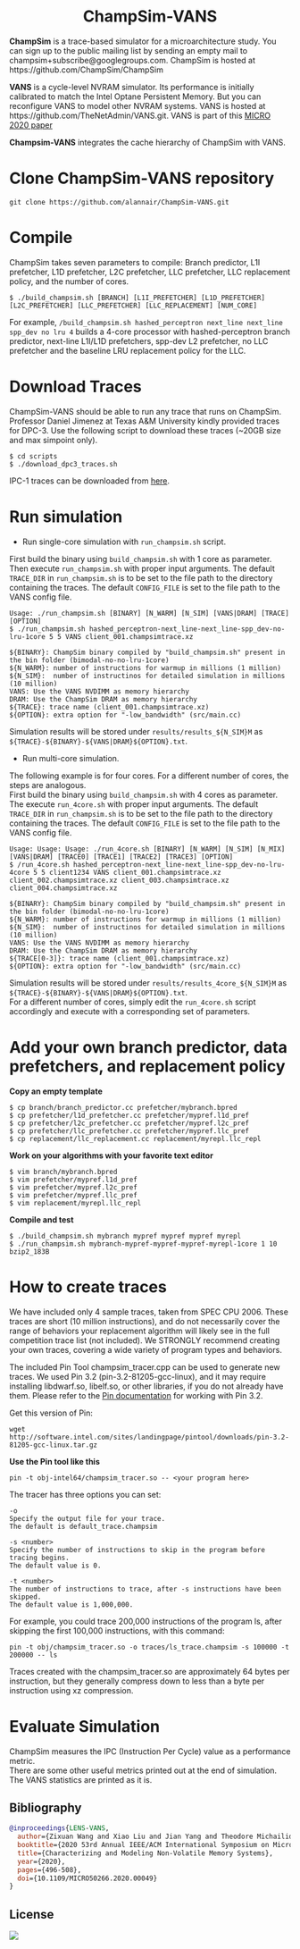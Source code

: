 <p align="center">
  <h1 align="center"> ChampSim-VANS </h1>
  <p> <b>ChampSim</b> is a trace-based simulator for a microarchitecture study. You can sign up to the public mailing list by sending an empty mail to champsim+subscribe@googlegroups.com. ChampSim is hosted at https://github.com/ChampSim/ChampSim</p>
  <p> <b>VANS</b>  is a cycle-level NVRAM simulator. Its performance is initially calibrated to match the Intel Optane Persistent Memory. But you can reconfigure VANS to model other NVRAM systems. VANS is hosted at https://github.com/TheNetAdmin/VANS.git. VANS is part of this <a href="https://cseweb.ucsd.edu/~ziw002/files/micro20-lens-vans.pdf">MICRO 2020 paper</a></p>
  <p><b>Champsim-VANS</b> integrates the cache hierarchy of ChampSim with VANS.</p>


# Clone ChampSim-VANS repository
```
git clone https://github.com/alannair/ChampSim-VANS.git
```

# Compile

ChampSim takes seven parameters to compile: Branch predictor, L1I prefetcher, L1D prefetcher, L2C prefetcher, LLC prefetcher, LLC replacement policy, and the number of cores.
```
$ ./build_champsim.sh [BRANCH] [L1I_PREFETCHER] [L1D_PREFETCHER] [L2C_PREFETCHER] [LLC_PREFETCHER] [LLC_REPLACEMENT] [NUM_CORE]
```
For example, `/build_champsim.sh hashed_perceptron next_line next_line spp_dev no lru 4` builds a 4-core processor with hashed-perceptron branch predictor, next-line L1I/L1D prefetchers, spp-dev L2 prefetcher, no LLC prefetcher and the baseline LRU replacement policy for the LLC.


# Download Traces

ChampSim-VANS should be able to run any trace that runs on ChampSim.
Professor Daniel Jimenez at Texas A&M University kindly provided traces for DPC-3. Use the following script to download these traces (~20GB size and max simpoint only).
```
$ cd scripts
$ ./download_dpc3_traces.sh
```
IPC-1 traces can be downloaded from <a href="https://drive.google.com/file/d/1qs8t8-YWc7lLoYbjbH_d3lf1xdoYBznf/view">here</a>.

# Run simulation

* Run single-core simulation with `run_champsim.sh` script.

First build the binary using `build_champsim.sh` with 1 core as parameter. Then  execute `run_champsim.sh` with proper input arguments. The default `TRACE_DIR` in `run_champsim.sh` is to be set to the file path to the directory containing the traces. The default `CONFIG_FILE` is set to the file path to the VANS config file.<br>

```
Usage: ./run_champsim.sh [BINARY] [N_WARM] [N_SIM] [VANS|DRAM] [TRACE] [OPTION]
$ ./run_champsim.sh hashed_perceptron-next_line-next_line-spp_dev-no-lru-1core 5 5 VANS client_001.champsimtrace.xz

${BINARY}: ChampSim binary compiled by "build_champsim.sh" present in the bin folder (bimodal-no-no-lru-1core)
${N_WARM}: number of instructions for warmup in millions (1 million)
${N_SIM}:  number of instructinos for detailed simulation in millions (10 million)
VANS: Use the VANS NVDIMM as memory hierarchy
DRAM: Use the ChampSim DRAM as memory hierarchy
${TRACE}: trace name (client_001.champsimtrace.xz)
${OPTION}: extra option for "-low_bandwidth" (src/main.cc)
```
Simulation results will be stored under `results/results_${N_SIM}M` as `${TRACE}-${BINARY}-${VANS|DRAM}${OPTION}.txt`.<br>

* Run multi-core simulation.

The following example is for four cores. For a different number of cores, the steps are analogous.<br>
First build the binary using `build_champsim.sh` with 4 cores as parameter. The execute `run_4core.sh` with proper input arguments. The default `TRACE_DIR` in `run_champsim.sh` is to be set to the file path to the directory containing the traces. The default `CONFIG_FILE` is set to the file path to the VANS config file.<br>

```
Usage: Usage: Usage: ./run_4core.sh [BINARY] [N_WARM] [N_SIM] [N_MIX] [VANS|DRAM] [TRACE0] [TRACE1] [TRACE2] [TRACE3] [OPTION]
$ /run_4core.sh hashed_perceptron-next_line-next_line-spp_dev-no-lru-4core 5 5 client1234 VANS client_001.champsimtrace.xz client_002.champsimtrace.xz client_003.champsimtrace.xz client_004.champsimtrace.xz

${BINARY}: ChampSim binary compiled by "build_champsim.sh" present in the bin folder (bimodal-no-no-lru-1core)
${N_WARM}: number of instructions for warmup in millions (1 million)
${N_SIM}:  number of instructinos for detailed simulation in millions (10 million)
VANS: Use the VANS NVDIMM as memory hierarchy
DRAM: Use the ChampSim DRAM as memory hierarchy
${TRACE[0-3]}: trace name (client_001.champsimtrace.xz)
${OPTION}: extra option for "-low_bandwidth" (src/main.cc)
```
Simulation results will be stored under `results/results_4core_${N_SIM}M` as `${TRACE}-${BINARY}-${VANS|DRAM}${OPTION}.txt`.<br>
For a different number of cores, simply edit the `run_4core.sh` script accordingly and execute with a corresponding set of parameters.

# Add your own branch predictor, data prefetchers, and replacement policy
**Copy an empty template**
```
$ cp branch/branch_predictor.cc prefetcher/mybranch.bpred
$ cp prefetcher/l1d_prefetcher.cc prefetcher/mypref.l1d_pref
$ cp prefetcher/l2c_prefetcher.cc prefetcher/mypref.l2c_pref
$ cp prefetcher/llc_prefetcher.cc prefetcher/mypref.llc_pref
$ cp replacement/llc_replacement.cc replacement/myrepl.llc_repl
```

**Work on your algorithms with your favorite text editor**
```
$ vim branch/mybranch.bpred
$ vim prefetcher/mypref.l1d_pref
$ vim prefetcher/mypref.l2c_pref
$ vim prefetcher/mypref.llc_pref
$ vim replacement/myrepl.llc_repl
```

**Compile and test**
```
$ ./build_champsim.sh mybranch mypref mypref mypref myrepl
$ ./run_champsim.sh mybranch-mypref-mypref-mypref-myrepl-1core 1 10 bzip2_183B
```

# How to create traces

We have included only 4 sample traces, taken from SPEC CPU 2006. These
traces are short (10 million instructions), and do not necessarily cover the range of behaviors your
replacement algorithm will likely see in the full competition trace list (not
included).  We STRONGLY recommend creating your own traces, covering
a wide variety of program types and behaviors.

The included Pin Tool champsim_tracer.cpp can be used to generate new traces.
We used Pin 3.2 (pin-3.2-81205-gcc-linux), and it may require
installing libdwarf.so, libelf.so, or other libraries, if you do not already
have them. Please refer to the <a href="https://software.intel.com/sites/landingpage/pintool/docs/81205/Pin/html/">Pin documentation</a> for working with Pin 3.2.

Get this version of Pin:
```
wget http://software.intel.com/sites/landingpage/pintool/downloads/pin-3.2-81205-gcc-linux.tar.gz
```

**Use the Pin tool like this**
```
pin -t obj-intel64/champsim_tracer.so -- <your program here>
```

The tracer has three options you can set:
```
-o
Specify the output file for your trace.
The default is default_trace.champsim

-s <number>
Specify the number of instructions to skip in the program before tracing begins.
The default value is 0.

-t <number>
The number of instructions to trace, after -s instructions have been skipped.
The default value is 1,000,000.
```
For example, you could trace 200,000 instructions of the program ls, after
skipping the first 100,000 instructions, with this command:
```
pin -t obj/champsim_tracer.so -o traces/ls_trace.champsim -s 100000 -t 200000 -- ls
```
Traces created with the champsim_tracer.so are approximately 64 bytes per instruction,
but they generally compress down to less than a byte per instruction using xz compression.

# Evaluate Simulation

ChampSim measures the IPC (Instruction Per Cycle) value as a performance metric. <br>
There are some other useful metrics printed out at the end of simulation. <br>
The VANS statistics are printed as it is.

## Bibliography

```bibtex
@inproceedings{LENS-VANS,
  author={Zixuan Wang and Xiao Liu and Jian Yang and Theodore Michailidis and Steven Swanson and Jishen Zhao},
  booktitle={2020 53rd Annual IEEE/ACM International Symposium on Microarchitecture (MICRO)},
  title={Characterizing and Modeling Non-Volatile Memory Systems},
  year={2020},
  pages={496-508},
  doi={10.1109/MICRO50266.2020.00049}
}
```

## License

[![](https://img.shields.io/github/license/TheNetAdmin/VANS)](LICENSE)
